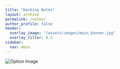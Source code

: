 ```yaml
---
title: "Hacking Notes"
layout: archive
permalink: /notes/
author_profile: false
header:  
  overlay_image: "/assets/images/main_banner.jpg"
  overlay_filter: 0.3
sidebar:
  nav: menu
---
```


<html lang="en">
<head>
  <meta charset="UTF-8">
  <meta name="viewport" content="width=device-width, initial-scale=1.0">  
  <link rel="canonical" href="{{ site.url }}{{ page.url }}">
  <style>
    body {
      
    }
  </style>
</head>
<body>
  <div class="container">
    <img src="{{ '/assets/images/essa.png' | relative_url }}" alt="Option Image">
  </div>
</body>
</html>
